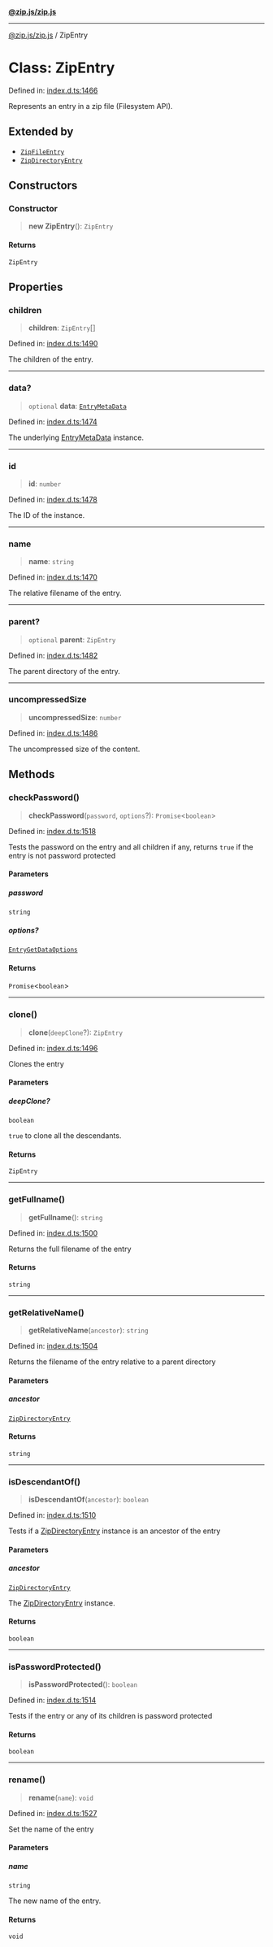 [**@zip.js/zip.js**](../README.md)

***

[@zip.js/zip.js](../globals.md) / ZipEntry

# Class: ZipEntry

Defined in: [index.d.ts:1466](https://github.com/gildas-lormeau/zip.js/blob/00105a96aa8272ce26bff0eea7ebcfd6071ad540/index.d.ts#L1466)

Represents an entry in a zip file (Filesystem API).

## Extended by

- [`ZipFileEntry`](ZipFileEntry.md)
- [`ZipDirectoryEntry`](ZipDirectoryEntry.md)

## Constructors

### Constructor

> **new ZipEntry**(): `ZipEntry`

#### Returns

`ZipEntry`

## Properties

### children

> **children**: `ZipEntry`[]

Defined in: [index.d.ts:1490](https://github.com/gildas-lormeau/zip.js/blob/00105a96aa8272ce26bff0eea7ebcfd6071ad540/index.d.ts#L1490)

The children of the entry.

***

### data?

> `optional` **data**: [`EntryMetaData`](../interfaces/EntryMetaData.md)

Defined in: [index.d.ts:1474](https://github.com/gildas-lormeau/zip.js/blob/00105a96aa8272ce26bff0eea7ebcfd6071ad540/index.d.ts#L1474)

The underlying [EntryMetaData](../interfaces/EntryMetaData.md) instance.

***

### id

> **id**: `number`

Defined in: [index.d.ts:1478](https://github.com/gildas-lormeau/zip.js/blob/00105a96aa8272ce26bff0eea7ebcfd6071ad540/index.d.ts#L1478)

The ID of the instance.

***

### name

> **name**: `string`

Defined in: [index.d.ts:1470](https://github.com/gildas-lormeau/zip.js/blob/00105a96aa8272ce26bff0eea7ebcfd6071ad540/index.d.ts#L1470)

The relative filename of the entry.

***

### parent?

> `optional` **parent**: `ZipEntry`

Defined in: [index.d.ts:1482](https://github.com/gildas-lormeau/zip.js/blob/00105a96aa8272ce26bff0eea7ebcfd6071ad540/index.d.ts#L1482)

The parent directory of the entry.

***

### uncompressedSize

> **uncompressedSize**: `number`

Defined in: [index.d.ts:1486](https://github.com/gildas-lormeau/zip.js/blob/00105a96aa8272ce26bff0eea7ebcfd6071ad540/index.d.ts#L1486)

The uncompressed size of the content.

## Methods

### checkPassword()

> **checkPassword**(`password`, `options`?): `Promise`\<`boolean`\>

Defined in: [index.d.ts:1518](https://github.com/gildas-lormeau/zip.js/blob/00105a96aa8272ce26bff0eea7ebcfd6071ad540/index.d.ts#L1518)

Tests the password on the entry and all children if any, returns `true` if the entry is not password protected

#### Parameters

##### password

`string`

##### options?

[`EntryGetDataOptions`](../interfaces/EntryGetDataOptions.md)

#### Returns

`Promise`\<`boolean`\>

***

### clone()

> **clone**(`deepClone`?): `ZipEntry`

Defined in: [index.d.ts:1496](https://github.com/gildas-lormeau/zip.js/blob/00105a96aa8272ce26bff0eea7ebcfd6071ad540/index.d.ts#L1496)

Clones the entry

#### Parameters

##### deepClone?

`boolean`

`true` to clone all the descendants.

#### Returns

`ZipEntry`

***

### getFullname()

> **getFullname**(): `string`

Defined in: [index.d.ts:1500](https://github.com/gildas-lormeau/zip.js/blob/00105a96aa8272ce26bff0eea7ebcfd6071ad540/index.d.ts#L1500)

Returns the full filename of the entry

#### Returns

`string`

***

### getRelativeName()

> **getRelativeName**(`ancestor`): `string`

Defined in: [index.d.ts:1504](https://github.com/gildas-lormeau/zip.js/blob/00105a96aa8272ce26bff0eea7ebcfd6071ad540/index.d.ts#L1504)

Returns the filename of the entry relative to a parent directory

#### Parameters

##### ancestor

[`ZipDirectoryEntry`](ZipDirectoryEntry.md)

#### Returns

`string`

***

### isDescendantOf()

> **isDescendantOf**(`ancestor`): `boolean`

Defined in: [index.d.ts:1510](https://github.com/gildas-lormeau/zip.js/blob/00105a96aa8272ce26bff0eea7ebcfd6071ad540/index.d.ts#L1510)

Tests if a [ZipDirectoryEntry](ZipDirectoryEntry.md) instance is an ancestor of the entry

#### Parameters

##### ancestor

[`ZipDirectoryEntry`](ZipDirectoryEntry.md)

The [ZipDirectoryEntry](ZipDirectoryEntry.md) instance.

#### Returns

`boolean`

***

### isPasswordProtected()

> **isPasswordProtected**(): `boolean`

Defined in: [index.d.ts:1514](https://github.com/gildas-lormeau/zip.js/blob/00105a96aa8272ce26bff0eea7ebcfd6071ad540/index.d.ts#L1514)

Tests if the entry or any of its children is password protected

#### Returns

`boolean`

***

### rename()

> **rename**(`name`): `void`

Defined in: [index.d.ts:1527](https://github.com/gildas-lormeau/zip.js/blob/00105a96aa8272ce26bff0eea7ebcfd6071ad540/index.d.ts#L1527)

Set the name of the entry

#### Parameters

##### name

`string`

The new name of the entry.

#### Returns

`void`
